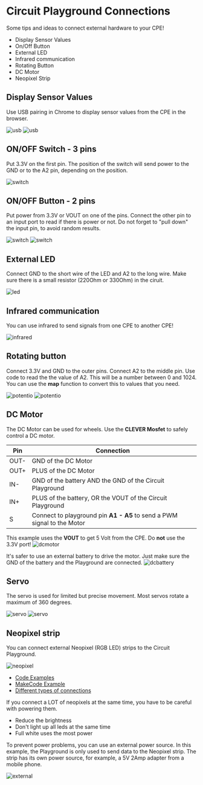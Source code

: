 # Circuit Playground Connections

Some tips and ideas to connect external hardware to your CPE!

- Display Sensor Values
- On/Off Button
- External LED
- Infrared communication
- Rotating Button
- DC Motor
- Neopixel Strip

## Display Sensor Values

Use USB pairing in Chrome to display sensor values from the CPE in the browser.

![usb](./images/usb.png)
![usb](./images/usb2.png)

## ON/OFF Switch - 3 pins

Put 3.3V on the first pin. The position of the switch will send power to the GND or to the A2 pin, depending on the position.

![switch](./images/switch3.png)

## ON/OFF Button - 2 pins

Put power from 3.3V or VOUT on one of the pins. Connect the other pin to an input port to read if there is power or not. Do not forget to "pull down" the input pin, to avoid random results.

![switch](./images/switch1.png)
![switch](./images/switch2.png)

## External LED

Connect GND to the short wire of the LED and A2 to the long wire. Make sure there is a small resistor (220Ohm or 330Ohm) in the ciruit.

![led](./images/extled.png)

## Infrared communication

You can use infrared to send signals from one CPE to another CPE!

![infrared](./images/infrared.png)

## Rotating button

Connect 3.3V and GND to the outer pins. Connect A2 to the middle pin. Use code to read the the value of A2. This will be a number between 0 and 1024. You can use the **map** function to convert this to values that you need.

![potentio](./images/potentio1.png)
![potentio](./images/potentio2.png)

## DC Motor

The DC Motor can be used for wheels. Use the **CLEVER Mosfet** to safely control a DC motor.

| Pin  | Connection                                                 |
|------|------------------------------------------------------------|
| OUT- | GND of the DC Motor                                        |
| OUT+ | PLUS of the DC Motor                                       |
| IN-  | GND of the battery AND the GND of the Circuit Playground   |
| IN+  | PLUS of the battery, OR the VOUT of the Circuit Playground |
| S    | Connect to playground pin **A1 - A5** to send a PWM signal to the Motor    |

This example uses the **VOUT** to get 5 Volt from the CPE. Do **not** use the 3.3V port!
![dcmotor](./images/clever_mosfet2.png)

It's safer to use an external battery to drive the motor. Just make sure the GND of the battery and the Playground are connected.
![dcbattery](./images/clever_mosfet_extpower_bb.png)


## Servo 

The servo is used for limited but precise movement. Most servos rotate a maximum of 360 degrees.

![servo](./images/servo.jpg)
![servo](./images/servo3.png)

## Neopixel strip

You can connect external Neopixel (RGB LED) strips to the Circuit Playground.

![neopixel](./images/neopixel.png)

- [Code Examples](https://learn.adafruit.com/neopixels-with-makecode?view=all)
- [MakeCode Example](https://www.youtube.com/watch?v=HnmjztjSqIo)
- [Different types of connections](https://www.youtube.com/watch?v=vCDfyxNFeEw)

If you connect a LOT of neopixels at the same time, you have to be careful with powering them.

- Reduce the brightness
- Don't light up all leds at the same time
- Full white uses the most power

To prevent power problems, you can use an external power source. In this example, the Playground is only used to send data to the Neopixel strip. The strip has its own power source, for example, a 5V 2Amp adapter from a mobile phone.

![external](./images/neo_external_power.png)
